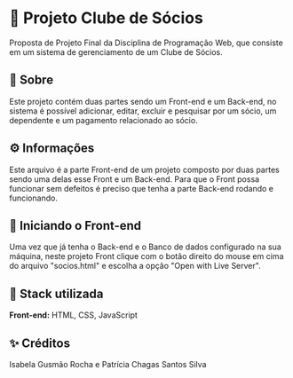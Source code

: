 # 📑 Projeto Clube de Sócios 
 Proposta de Projeto Final da Disciplina de Programação Web, que consiste em um sistema de gerenciamento de um Clube de Sócios. 

## 📌 Sobre
 Este projeto contém duas partes sendo um Front-end e um Back-end, no sistema é possível adicionar, editar, excluir e pesquisar por um sócio, um dependente e um pagamento relacionado ao sócio. 

## ⚙️ Informações
 Este arquivo é a parte Front-end de um projeto composto por duas partes sendo uma delas esse Front e um Back-end. Para que o Front possa funcionar sem defeitos é preciso que tenha a parte Back-end rodando e funcionando. 

## 🌱 Iniciando o Front-end
Uma vez que já tenha o Back-end e o Banco de dados configurado na sua máquina, neste projeto Front clique com o botão direito do mouse em cima do arquivo "socios.html" e escolha a opção "Open with Live Server". 

## 🔧 Stack utilizada

**Front-end:** HTML, CSS, JavaScript


## ✨ Créditos

Isabela Gusmão Rocha e Patrícia Chagas Santos Silva